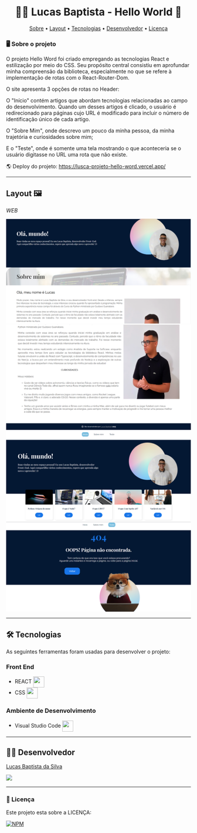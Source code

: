 <h1 align="center"> 🧑‍💻 Lucas Baptista - Hello World 🚀 </h1>

<p align="center">
 <a href="#user-content--sobre-o-projeto">Sobre</a> •
 <a href="#-layout-🖼️">Layout</a> • 
 <a href="#-🛠-tecnologias">Tecnologias</a> • 
 <a href="#-autor">Desenvolvedor</a> • 
 <a href="#user-content--licença">Licença</a>
</p>


### 🖥️ Sobre o projeto 

O projeto Hello Word foi criado empregando as tecnologias React e estilização por meio do CSS. Seu propósito central consistiu em aprofundar minha compreensão da biblioteca, especialmente no que se refere à implementação de rotas com o React-Router-Dom.

O site apresenta 3 opções de rotas no Header: 

O "Início" contém artigos que abordam tecnologias relacionadas ao campo do desenvolvimento. Quando um desses artigos é clicado, o usuário é redirecionado para páginas cujo URL é modificado para incluir o número de identificação único de cada artigo. 

O "Sobre Mim", onde descrevo um pouco da minha pessoa, da minha trajetória e curiosidades sobre mim;

E o "Teste", onde é somente uma tela mostrando o que aconteceria se o usuário digitasse no URL uma rota que não existe.

🌎 Deploy do projeto: https://lusca-projeto-hello-word.vercel.app/

---

## Layout 🖼️

_WEB_

![GK1](https://github.com/luscabap/lusca-projeto_hello-word/blob/main/public/assets/screenshots/WEB_01.png)
![GK1](https://github.com/luscabap/lusca-projeto_hello-word/blob/main/public/assets/screenshots/WEB_02.png)
![GK1](https://github.com/luscabap/lusca-projeto_hello-word/blob/main/public/assets/screenshots/WEB_03.png)
![GK1](https://github.com/luscabap/lusca-projeto_hello-word/blob/main/public/assets/screenshots/WEB_04.png)

---

## 🛠 Tecnologias 

As seguintes ferramentas foram usadas para desenvolver o projeto:

### Front End
- REACT <img align="center" height="30" width="30" src="https://cdn.jsdelivr.net/gh/devicons/devicon/icons/react/react-original.svg"/>
- CSS <img align="center" height="30" width="30" src="https://cdn.jsdelivr.net/gh/devicons/devicon/icons/css3/css3-original.svg"/>
 
          
### Ambiente de Desenvolvimento
- Visual Studio Code <img align="center" height="30" width="30" src="https://cdn.jsdelivr.net/gh/devicons/devicon/icons/vscode/vscode-original-wordmark.svg"/>

---

## 👨‍🎓 Desenvolvedor

<a href="https://www.linkedin.com/in/lucas-baptista-da-silva-133779233/">
Lucas Baptista da Silva</a>

<br/>

<a href = "mailto:lucasbaptistasilva.dev@gmail.com"><img src="https://img.shields.io/badge/-Gmail-%23333?style=for-the-badge&logo=gmail&logoColor=white"  target="_blank"></a>

---

### 📝 Licença

Este projeto esta sobre a LICENÇA:

[![NPM](https://img.shields.io/npm/l/react)](https://github.com/luscabap/lusca-projeto_hello-word/blob/main/LICENSE)
